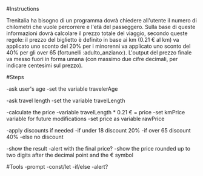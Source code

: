 #Instructions

Trenitalia ha bisogno di un programma dovrà chiedere all'utente il numero di chilometri che vuole percorrere e l'età del passeggero.
Sulla base di queste informazioni dovrà calcolare il prezzo totale del viaggio, secondo queste regole:
il prezzo del biglietto è definito in base ai km (0.21 € al km)
va applicato uno sconto del 20% per i minorenni
va applicato uno sconto del 40% per gli over 65 (fortunelli :adulto_anziano:).
L'output del prezzo finale va messo fuori in forma umana (con massimo due cifre decimali, per indicare centesimi sul prezzo).


#Steps

-ask user's age
    -set the variable travelerAge

-ask travel length
    -set the variable travelLength

-calculate the price
    -variable travelLength * 0.21 € = price
        -set kmPrice variable for future modifications
        -set price as variable rawPrice

-apply discounts if needed
    -if under 18 discount 20%
    -if over 65 discount 40%
    -else no discount

-show the result
    -alert with the final price?
        -show the price rounded up to two digits after the decimal point and the € symbol

#Tools
-prompt
-const/let
-if/else
-alert?
